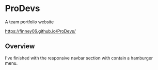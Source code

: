# ProDevs
 A team portfolio website

 https://finney06.github.io/ProDevs/

## Overview
I've finished with the responsive navbar section with contain a hamburger menu.